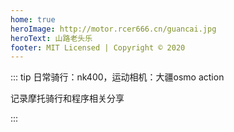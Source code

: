 ```yaml
---
home: true
heroImage: http://motor.rcer666.cn/guancai.jpg
heroText: 山路老头乐
footer: MIT Licensed | Copyright © 2020
---
```


::: tip 日常骑行：nk400，运动相机：大疆osmo action

记录摩托骑行和程序相关分享

:::
